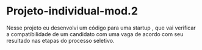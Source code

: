# Projeto-individual-mod.2
Nesse projeto eu desenvolvi  um código para uma startup , que vai verificar a compatibilidade de um candidato com uma vaga de acordo 
com seu resultado nas etapas do processo seletivo.
